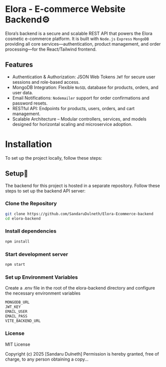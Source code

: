 # Elora - E-commerce Website Backend⚙️

Elora’s backend is a secure and scalable REST API that powers the Elora cosmetic e-commerce platform.
It is built with `Node.js` `Express` `MongoDB` providing all core services—authentication, product management, and order processing—for the React/Tailwind frontend.
## Features

- Authentication & Authorization: JSON Web Tokens `JWT` for secure user sessions and role-based access.
- MongoDB Integration: Flexible `NoSQL` database for products, orders, and user data.
- Email Notifications: `Nodemailer` support for order confirmations and password resets.
- RESTful API: Endpoints for products, users, orders, and cart management.
- Scalable Architecture – Modular controllers, services, and models designed for horizontal scaling and microservice adoption.

# Installation

To set up the project locally, follow these steps:

## Setup🔧
The backend for this project is hosted in a separate repository. Follow these steps to set up the backend API server:

### Clone the Repository

```bash
git clone https://github.com/SandaruDulneth/Elora-Ecommerce-backend
cd elora-backend
```

### Install dependencies
```bash
npm install
```

### Start development server
```bash
npm start
```

### Set up Environment Variables
Create a .env file in the root of the elora-backend directory and configure the necessary environment variables <br>
```bash
MONGODB_URL
JWT_KEY
EMAIL_USER 
EMAIL_PASS 
VITE_BACKEND_URL 
```

### License
MIT License

Copyright (c) 2025 [Sandaru Dulneth]
Permission is hereby granted, free of charge, to any person obtaining a copy...





